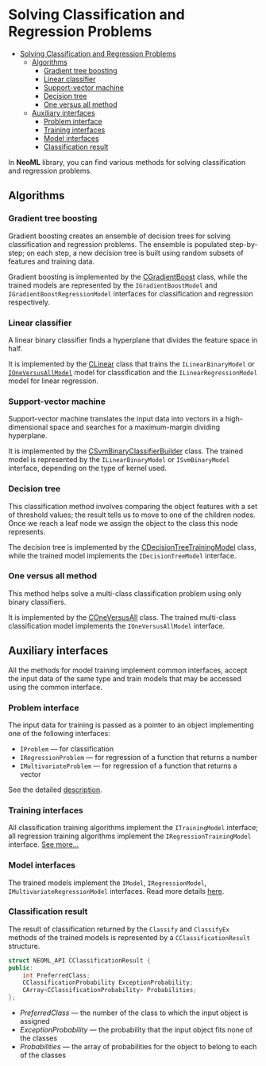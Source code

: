 # Solving Classification and Regression Problems

<!-- TOC -->

- [Solving Classification and Regression Problems](#solving-classification-and-regression-problems)
	- [Algorithms](#algorithms)
		- [Gradient tree boosting](#gradient-tree-boosting)
		- [Linear classifier](#linear-classifier)
		- [Support-vector machine](#support-vector-machine)
		- [Decision tree](#decision-tree)
		- [One versus all method](#one-versus-all-method)
	- [Auxiliary interfaces](#auxiliary-interfaces)
		- [Problem interface](#problem-interface)
		- [Training interfaces](#training-interfaces)
		- [Model interfaces](#model-interfaces)
		- [Classification result](#classification-result)

<!-- /TOC -->

In **NeoML** library, you can find various methods for solving classification and regression problems. 

## Algorithms

### Gradient tree boosting

Gradient boosting creates an ensemble of decision trees for solving classification and regression problems. The ensemble is populated step-by-step; on each step, a new decision tree is built using random subsets of features and training data.

Gradient boosting is implemented by the [CGradientBoost](GradientBoost.md) class, while the trained models are represented by the `IGradientBoostModel` and `IGradientBoostRegressionModel` interfaces for classification and regression respectively.

### Linear classifier

A linear binary classifier finds a hyperplane that divides the feature space in half.

It is implemented by the [CLinear](Linear.md) class that trains the `ILinearBinaryModel` or [`IOneVersusAllModel`](OneVersusAll.md#model) model for classification and the `ILinearRegressionModel` model for linear regression.

### Support-vector machine

Support-vector machine translates the input data into vectors in a high-dimensional space and searches for a maximum-margin dividing hyperplane.

It is implemented by the [CSvmBinaryClassifierBuilder](Svm.md) class. The trained model is represented by the `ILinearBinaryModel` or `ISvmBinaryModel` interface, depending on the type of kernel used.

### Decision tree

This classification method involves comparing the object features with a set of threshold values; the result tells us to move to one of the children nodes. Once we reach a leaf node we assign the object to the class this node represents.

The decision tree is implemented by the  [CDecisionTreeTrainingModel](DecisionTree.md) class, while the trained model implements the `IDecisionTreeModel` interface.

### One versus all method

This method helps solve a multi-class classification problem using only binary classifiers.

It is implemented by the [COneVersusAll](OneVersusAll.md) class. The trained multi-class classification model implements the `IOneVersusAllModel` interface.

## Auxiliary interfaces

All the methods for model training implement common interfaces, accept the input data of the same type and train models that may be accessed using the common interface.

### Problem interface

The input data for training is passed as a pointer to an object implementing one of the following interfaces:

- `IProblem` — for classification
- `IRegressionProblem` — for regression of a function that returns a number
- `IMultivariateProblem` — for regression of a function that returns a vector

See the detailed [description](Problems.md).

### Training interfaces

All classification training algorithms implement the `ITrainingModel` interface; all regression training algorithms implement the `IRegressionTrainingModel` interface. [See more...](TrainingModels.md)

### Model interfaces

The trained models implement the `IModel`, `IRegressionModel`, `IMultivariateRegressionModel` interfaces. Read more details [here](Models.md).

### Classification result

The result of classification returned by the `Classify` and `ClassifyEx` methods of the trained models is represented by a `CClassificationResult` structure.

```c++
struct NEOML_API CClassificationResult {
public:
	int PreferredClass;
	CClassificationProbability ExceptionProbability;
	CArray<CClassificationProbability> Probabilities;
};
```

- *PreferredClass* — the number of the class to which the input object is assigned
- *ExceptionProbability* — the probability that the input object fits none of the classes
- *Probabilities* — the array of probabilities for the object to belong to each of the classes
